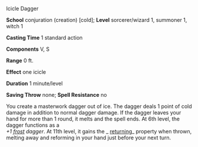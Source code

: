 Icicle Dagger

**School** conjuration (creation) [cold]; **Level** sorcerer/wizard 1, summoner 1, witch 1

**Casting Time** 1 standard action

**Components** V, S

**Range** 0 ft.

**Effect** one icicle

**Duration** 1 minute/level

**Saving Throw** none; **Spell Resistance** no

You create a masterwork dagger out of ice. The dagger deals 1 point of cold damage in addition to normal dagger damage. If the dagger leaves your hand for more than 1 round, it melts and the spell ends. At 6th level, the dagger functions as a   
_+1 [frost](magicItems/weapons#_weapons-frost) dagger_. At 11th level, it gains the _ [returning](magicItems/weapons#_weapons-returning)_ property when thrown, melting away and reforming in your hand just before your next turn.

